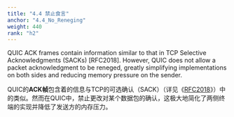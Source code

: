 ```yaml
---
title: "4.4 禁止食言"
anchor: "4.4_No_Reneging"
weight: 440
rank: "h2"
---
```


QUIC ACK frames contain information similar to that in TCP Selective Acknowledgments (SACKs) [RFC2018]. However, QUIC does not allow a packet acknowledgment to be reneged, greatly simplifying implementations on both sides and reducing memory pressure on the sender.

QUIC的**ACK帧**包含着的信息与TCP的可选确认（SACK）（详见《[RFC2018]()》）中的类似。然而在QUIC中，禁止更改对某个数据包的确认，这极大地简化了两侧终端的实现并降低了发送方的内存压力。
